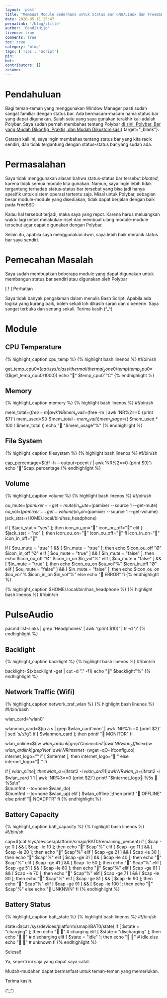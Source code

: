 ```yaml
---
layout: 'post'
title: "Membuat Module Sederhana untuk Status Bar GNU/Linux dan FreeBSD"
date: 2020-05-11 23:47
permalink: '/blog/:title'
author: 'BanditHijo'
license: true
comments: true
toc: true
category: 'blog'
tags: ['Tips', 'Script']
pin:
hot:
contributors: []
resume:
---
```


<!-- BANNER OF THE POST -->
<!-- <img class="post&#45;body&#45;img" src="{{ site.lazyload.logo_blank_banner }}" data&#45;echo="#" alt="banner"> -->

# Pendahuluan

Bagi teman-teman yang menggunakan Window Manager pasti sudah sangat familiar dengan status bar. Ada bermacam-macam nama status bar yang dapat digunakan. Salah satu yang saya gunakan terakhir kali adalah Polybar. Saya sudah pernah membahas tentang Polybar [di sini: Polybar, Bar yang Mudah Dikonfig, Praktis, dan Mudah Dikustomisasi](/blog/polybar-mudah-dikonfig-dan-praktis){:target="_blank"}.

Catatan kali ini, saya ingin membahas tentang status bar yang kita racik sendiri, dan tidak tergantung dengan status-status bar yang sudah ada.

# Permasalahan

Saya tidak menggunakan alasan bahwa status-status bar tersebut *bloated*, karena tidak semua module kita gunakan. Namun, saya ingin lebih tidak tergantung terhadap status-status bar tersebut yang bisa jadi hanya spesifik untuk sistem operasi tertentu saja. Misal untuk Polybar, sebagian besar module-module yang disediakan, tidak dapat berjalan dengan baik pada FreeBSD.

Kalau hal tersebut terjadi, maka saya yang repot. Karena harus meluangkan waktu lagi untuk melakukan riset dan membuat ulang module-module tersebut agar dapat digunakan dengan Polybar.

Selain itu, apabila saya menggunakan dwm, saya lebih baik meracik status bar saya sendiri.

# Pemecahan Masalah

Saya sudah membuatkan beberapa module yang dapat digunakan untuk membangun status bar sendiri atau digunakan oleh Polybar

<div class="blockquote-red">
<div class="blockquote-red-title">[ ! ] Perhatian</div>
<p>Saya tidak banyak pengalaman dalam menulis Bash Script. Apabila ada logika yang kurang baik, boleh sekali loh dikasih saran dan dibenerin. Saya sangat terbuka dan senang sekali. Terima kasih (^_^)</p>
</div>

# Module

## CPU Temperature

{% highlight_caption cpu_temp %}
{% highlight bash linenos %}
#!/bin/sh

get_temp_cpu0=$(cat /sys/class/thermal/thermal_zone0/temp)
temp_cpu0=$(($get_temp_cpu0/1000))
echo "" $temp_cpu0"°C"
{% endhighlight %}

## Memory

{% highlight_caption memory %}
{% highlight bash linenos %}
#!/bin/sh

mem_total=$(free -m | awk 'NR%2==0 {print $2}')
mem_avail=$(free -m | awk 'NR%2==0 {print $7}')
mem_used=$(( $mem_total - $mem_avail))
mem_usage=$(( $mem_used * 100 / $mem_total ))
echo " "$mem_usage"%"
{% endhighlight %}

## File System

{% highlight_caption filesystem %}
{% highlight bash linenos %}
#!/bin/sh

cap_percentage=$(df -h --output=pcent / | awk 'NR%2==0 {print $0}')
echo ""$cap_percentage
{% endhighlight %}

## Volume

{% highlight_caption volume %}
{% highlight bash linenos %}
#!/bin/sh

ou_mute=$(pamixer --get-mute)
in_mute=$(pamixer --source 1 --get-mute)
ou_vol=$(pamixer --get-volume)
in_vol=$(pamixer --source 1 --get-volume)
jack_stat=$($HOME/.local/bin/has_headphone)

if   [ $jack_stat = "yes" ]; then
    icon_ou_on=""
    icon_ou_off=""
elif [ $jack_stat = "no"  ]; then
    icon_ou_on=""
    icon_ou_off=""
fi
icon_in_on=""
icon_in_off=""

if   [ $ou_mute = "true"  ] && [ $in_mute = "true"  ]; then
    echo $icon_ou_off "Ø" $icon_in_off "Ø"
elif [ $ou_mute = "true"  ] && [ $in_mute = "false" ]; then
    echo $icon_ou_off "Ø" $icon_in_on $in_vol"%"
elif [ $ou_mute = "false" ] && [ $in_mute = "true"  ]; then
    echo $icon_ou_on $ou_vol"%" $icon_in_off "Ø"
elif [ $ou_mute = "false" ] && [ $in_mute = "false" ]; then
    echo $icon_ou_on $ou_vol"% $icon_in_on $in_vol"%"
else
    echo " ERROR"
fi
{% endhighlight %}

{% highlight_caption $HOME/.local/bin/has_headphone %}
{% highlight bash linenos %}
#!/bin/sh

# PulseAudio
pacmd list-sinks | grep 'Headphones' | awk '{print $10}' | tr -d ')'
{% endhighlight %}

## Backlight

{% highlight_caption backlight %}
{% highlight bash linenos %}
#!/bin/sh

backlight=$(xbacklight -get | cut -d "." -f1)
echo "" $backlight"%"
{% endhighlight %}

## Network Traffic (Wifi)

{% highlight_caption network_traf_wlan %}
{% highlight bash linenos %}
#!/bin/bash

wlan_card='wlan0'

wlanmon_card=$(ip a s | grep $wlan_card'mon' | awk 'NR%1==0 {print $2}' | sed 's/://g')
if [ $wlanmon_card ]; then
    printf " MONITOR"
fi

wlan_online=$(iw $wlan_card link | grep 'Connected' | awk 'NR%1==0 {print $1}')
wlan_offline=$(iw $wlan_card link | grep 'Not' | awk 'NR%1==0 {print $1}')
internet=$(wget -qO- ifconfig.co)
internet_logo=""
if [ $internet ]; then
    internet_logo=" "
else
    internet_logo=" "
fi

if [ $wlan_online ]; then
    wlan_do=$(ifstat2 -i $wlan_card 1 1 | awk 'NR%3==0 {print $1}')
    wlan_up=$(ifstat2 -i $wlan_card 1 1 | awk 'NR%3==0 {print $2}')
    printf "$internet_logo %5s  %5s\\n" \
    $(numfmt --to=none $wlan_do) \
    $(numfmt --to=none $wlan_up)
elif [ $wlan_offline ];then
    printf " OFFLINE"
else
    printf " NOADPTR"
fi
{% endhighlight %}

## Battery Capacity

{% highlight_caption batt_capacity %}
{% highlight bash linenos %}
#!/bin/sh

cap=$(cat /sys/devices/platform/smapi/BAT0/remaining_percent)
if   [ $cap -ge 0  ] && [ $cap -le 10  ]; then
    echo "" $cap"%"
elif [ $cap -ge 11 ] && [ $cap -le 20  ]; then
    echo "" $cap"%"
elif [ $cap -ge 21 ] && [ $cap -le 30  ]; then
    echo "" $cap"%"
elif [ $cap -ge 31 ] && [ $cap -le 40  ]; then
    echo "" $cap"%"
elif [ $cap -ge 41 ] && [ $cap -le 50  ]; then
    echo "" $cap"%"
elif [ $cap -ge 51 ] && [ $cap -le 60  ]; then
    echo "" $cap"%"
elif [ $cap -ge 61 ] && [ $cap -le 70  ]; then
    echo "" $cap"%"
elif [ $cap -ge 71 ] && [ $cap -le 80  ]; then
    echo "" $cap"%"
elif [ $cap -ge 81 ] && [ $cap -le 90  ]; then
    echo "" $cap"%"
elif [ $cap -ge 91 ] && [ $cap -le 100 ]; then
    echo "" $cap"%"
else
    echo " UNKNWN"
fi
{% endhighlight %}

## Battery Status

{% highlight_caption batt_state %}
{% highlight bash linenos %}
#!/bin/sh

state=$(cat /sys/devices/platform/smapi/BAT0/state)
if   [ $state = "charging"    ]; then
    echo " " # charging
elif [ $state = "discharging" ]; then
    echo " " # discharging
elif [ $state = "idle"        ]; then
    echo " " # idle
else
    echo " " # unknown
fi
{% endhighlight %}

Selesai!

Ya, seperti ini saja yang dapat saya catat.

Mudah-mudahan dapat bermanfaat untuk teman-teman yang memerlukan.

Terima kasih.

(^_^)

